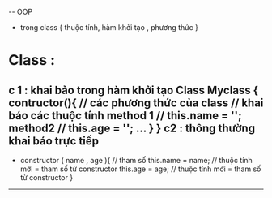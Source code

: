 -- OOP
- trong class { thuộc tính, hàm khởi tạo , phương thức }
# Class :
c 1 : khai bảo trong hàm khởi tạo
 Class Myclass {
    contructor(){ // các phương thức của class
    // khai báo các thuộc tính
         method 1 // this.name = '';
         method2  // this.age = '';
         ...
    }
 }
  c2 : thông thường khai báo trực tiếp
---
- constructor ( name , age ){ // tham số
        this.name = name;
        // thuộc tính mới = tham số từ constructor
        this.age = age;
        // thuộc tính mới = tham số từ constructor
}
--- 
